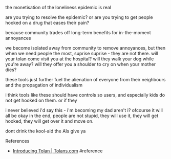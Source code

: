
the monetisation of the loneliness epidemic is real

are you trying to resolve the epidemic? or are you trying to get people hooked on a drug that eases their pain? 

because community trades off long-term benefits for in-the-moment annoyances

we become isolated away from community to remove annoyances, but then when we need people the most, suprise suprise - they are not there. will your tolan come visit you at the hospital? will they walk your dog while you're away? will they offer you a shoulder to cry on when your mother dies? 

these tools just further fuel the alienation of everyone from their neighbours and the propagation of individualism 

i think tools like these should have controls so users, and especially kids do not get hooked on them. or if they

i never believed i'd say this - i'm becoming my dad aren't i? ofcourse it will all be okay in the end, people are not stupid, they will use it, they will get hooked, they will get over it and move on. 

dont drink the kool-aid the AIs give ya

References
- [Introducing Tolan | Tolans.com](https://www.tolans.com/relay/introducing-tolan) #reference 